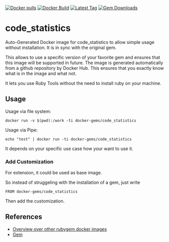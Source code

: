 [![Docker pulls](https://img.shields.io/docker/pulls/rubygem/code_statistics.svg)](https://hub.docker.com/r/rubygem/code_statistics/)
[![Docker Build](https://img.shields.io/docker/automated/rubygem/code_statistics.svg)](https://hub.docker.com/r/rubygem/code_statistics/)
[![Latest Tag](https://img.shields.io/github/tag/docker-rubygem/code_statistics.svg)](https://hub.docker.com/r/rubygem/code_statistics/)
[![Gem Downloads](https://img.shields.io/gem/dt/code_statistics.svg)](https://rubygems.org/gems/code_statistics/)
# code_statistics

Auto-Generated Docker image for code_statistics to allow simple usage without installation.
It is in sync with the original gem.

This allows to use a specific version of your favorite gem and ensures that this image will be supported in future.
The image is generated automatically from a github repository by Docker Hub.
This ensures that you exactly know what is in the image and what not.

It lets you use Ruby Tools without the need to install ruby on your machine.

## Usage

Usage via file system:

`docker run -v $(pwd):/work -ti docker-gems/code_statistics`

Usage via Pipe:

`echo "test" | docker run -ti docker-gems/code_statistics`

It depends on your specific use case how your want to use it.

### Add Customization

For extension, it could be used as base image.

So instead of struggeling with the installation of a gem, just write

`FROM docker-gems/code_statistics`

Then add the customization.

## References

 - [Overview over other rubygem docker images](https://github.com/thinkbot/docker-rubygem)
 - [Gem](https://rubygems.org/gems/code_statistics/)
